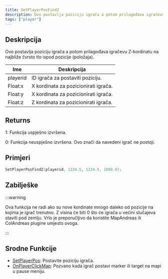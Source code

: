 ```yaml
---
title: SetPlayerPosFindZ
description: Ovo postavlja poziciju igrača a potom prilagođava igračevu Z-kordinatu na najbliže čvrsto tlo ispod pozicije (položaja).
tags: ["player"]
---
```


## Deskripcija

Ovo postavlja poziciju igrača a potom prilagođava igračevu Z-kordinatu na najbliže čvrsto tlo ispod pozicije (položaja).

| Ime      | Deskripcija                          |
| -------- | ------------------------------------ |
| playerid | ID igrača za postaviti poziciju.     |
| Float:x  | X kordinata za pozicionirati igrača. |
| Float:y  | X kordinata za pozicionirati igrača. |
| Float:z  | Z kordinata za pozicionirati igrača. |

## Returns

1: Funkcija uspješno izvršena.

0: Funkcija neuspješno izvršena. Ovo znači da navedeni igrač ne postoji.

## Primjeri

```c
SetPlayerPosFindZ(playerid, 1234.5, 1234.5, 1000.0);
```

## Zabilješke

:::warning

Ova funkcija ne radi ako su nove kordinate mnogo daleko od pozicije na kojima je igrač trenutno. Z visina će biti 0 što će igrača u većini slučajeva staviti pod zemlju. Vrlo je preporučljivo da koristite MapAndreas ili ColAndreas plugine umjesto ovoga.

:::

## Srodne Funkcije

- [SetPlayerPos](SetPlayerPos): Postavite poziciju igrača.
- [OnPlayerClickMap](../callbacks/OnPlayerClickMap): Pozvano kada igrač postavi marker ili target na mapi u pause meniju.
